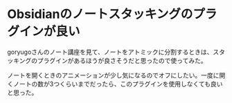 # Obsidianのノートスタッキングのプラグインが良い

goryugoさんのノート講座を見て、ノートをアトミックに分割するときは、スタッキングのプラグインがあるほうが良さそうだと思ったので使ってみた。

ノートを開くときのアニメーションが少し気になるのでオフにしたい。一度に開くノートの数が3つくらいまでだったら、このプラグインを使用しなくても良いと思った。
